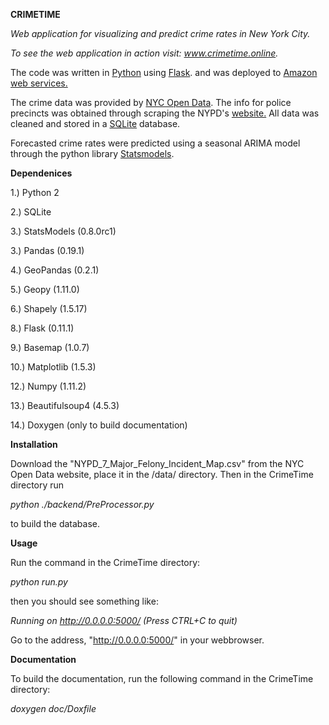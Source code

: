 **CRIMETIME**

*Web application for visualizing and predict crime rates in New York City.*

*To see the web application in action visit: www.crimetime.online.*

The code was written in <a href="https://www.python.org/"> Python</a> 
using <a href="http://flask.pocoo.org/"> Flask</a>. 
and was deployed to <a href="https://aws.amazon.com/"> Amazon web services.</a>

The crime data was provided by <a href="https://nycopendata.socrata.com/"> NYC Open Data</a>. The info for police precincts was obtained through scraping the NYPD's 
<a href="http://www.nyc.gov/html/nypd/html/home/precincts.shtml"> website.</a> All data was cleaned and stored in a <a href="https://sqlite.org/">SQLite</a> database.

Forecasted crime rates were predicted using a seasonal ARIMA model through the python
library <a href="http://statsmodels.sourceforge.net/"> Statsmodels</a>.

**Dependenices**

1.) Python 2

2.) SQLite

3.) StatsModels (0.8.0rc1)

3.) Pandas (0.19.1)

4.) GeoPandas (0.2.1)

5.) Geopy (1.11.0)

6.) Shapely (1.5.17)

8.) Flask (0.11.1)

9.) Basemap (1.0.7)

10.) Matplotlib (1.5.3)

12.) Numpy (1.11.2)

13.) Beautifulsoup4 (4.5.3)

14.) Doxygen (only to build documentation)


**Installation**

Download the "NYPD_7_Major_Felony_Incident_Map.csv" from the NYC Open Data website, 
place it in the /data/ directory. Then in the CrimeTime directory run 

*python ./backend/PreProcessor.py*

to build the database.

**Usage**

Run the command in the CrimeTime directory:

*python run.py*

then you should see something like:

*Running on http://0.0.0.0:5000/ (Press CTRL+C to quit)*

Go to the address, "http://0.0.0.0:5000/" in your webbrowser.

**Documentation**

To build the documentation, run the following command in the CrimeTime directory:

*doxygen doc/Doxfile*







